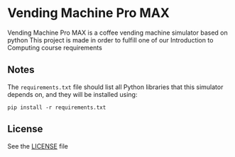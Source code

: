 # Vending Machine Pro MAX
Vending Machine Pro MAX is a coffee vending machine simulator based on python
This project is made in order to fulfill one of our Introduction to Computing course requirements

## Notes
The `requirements.txt` file should list all Python libraries that this simulator depends on, and they will be installed using:

```pip install -r requirements.txt```

## License
See the [LICENSE](LICENSE) file
